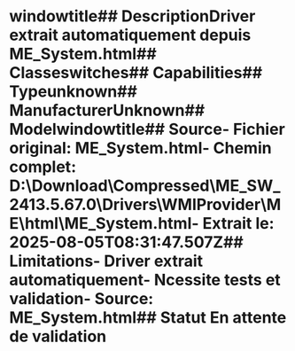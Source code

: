 # windowtitle##  DescriptionDriver extrait automatiquement depuis ME_System.html##  Classeswitches##  Capabilities##  Typeunknown##  ManufacturerUnknown##  Modelwindowtitle##  Source- **Fichier original**: ME_System.html- **Chemin complet**: D:\Download\Compressed\ME_SW_2413.5.67.0\Drivers\WMIProvider\ME\html\ME_System.html- **Extrait le**: 2025-08-05T08:31:47.507Z##  Limitations- Driver extrait automatiquement- Ncessite tests et validation- Source: ME_System.html##  Statut En attente de validation